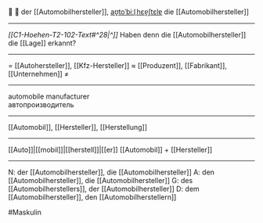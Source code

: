 🚗 🔵 der [[Automobilhersteller]], [aʊ̯toˈbiːlˌhɛɐ̯ʃtɛlɐ](https://youglish.com/pronounce/Automobilhersteller/german)
die [[Automobilhersteller]]

---
*[[C1-Hoehen-T2-102-Text#^28|^]]* Haben denn die [[Automobilhersteller]] die [[Lage]] erkannt?


---
= [[Autohersteller]], [[Kfz-Hersteller]]
≈ [[Produzent]], [[Fabrikant]], [[Unternehmen]]
≠

---
automobile manufacturer  
автопроизводитель

---
[[Automobil]], [[Hersteller]], [[Herstellung]]

---
[[Auto]]|[[mobil]]|[[herstell]]|[[er]]
[[Automobil]] + [[Hersteller]]


---
N: der [[Automobilhersteller]], die [[Automobilhersteller]]
A: den [[Automobilhersteller]], die [[Automobilhersteller]]
G: des [[Automobilherstellers]], der [[Automobilhersteller]]
D: dem [[Automobilhersteller]], den [[Automobilherstellern]]


#Maskulin 